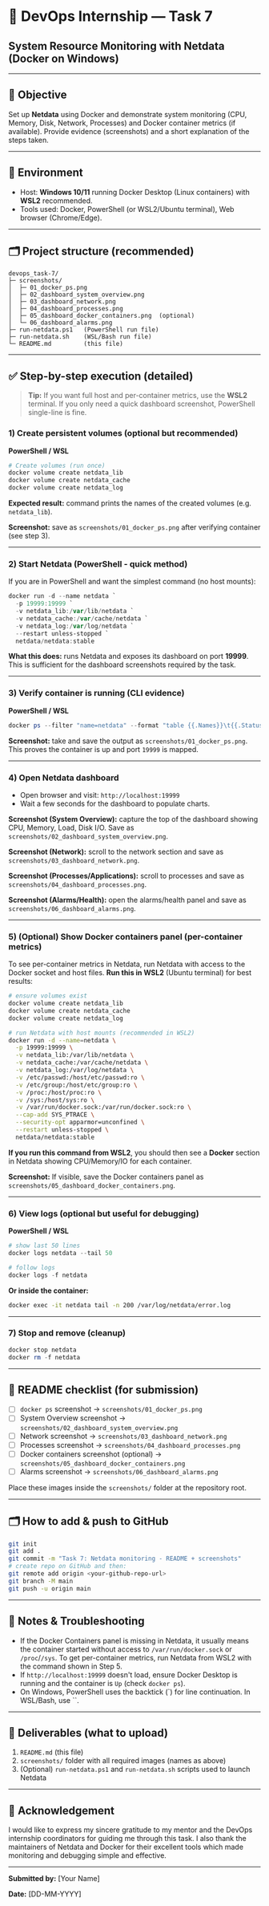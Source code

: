 # 🚀 DevOps Internship — Task 7

## System Resource Monitoring with Netdata (Docker on Windows)

---

## 📌 Objective

Set up **Netdata** using Docker and demonstrate system monitoring (CPU, Memory, Disk, Network, Processes) and Docker container metrics (if available). Provide evidence (screenshots) and a short explanation of the steps taken.

---

## 🔧 Environment

* Host: **Windows 10/11** running Docker Desktop (Linux containers) with **WSL2** recommended.
* Tools used: Docker, PowerShell (or WSL2/Ubuntu terminal), Web browser (Chrome/Edge).

---

## 🗂️ Project structure (recommended)

```
devops_task-7/
├─ screenshots/
│  ├─ 01_docker_ps.png
│  ├─ 02_dashboard_system_overview.png
│  ├─ 03_dashboard_network.png
│  ├─ 04_dashboard_processes.png
│  ├─ 05_dashboard_docker_containers.png  (optional)
│  └─ 06_dashboard_alarms.png
├─ run-netdata.ps1   (PowerShell run file)
├─ run-netdata.sh    (WSL/Bash run file)
└─ README.md         (this file)
```

---

## ✅ Step-by-step execution (detailed)

> **Tip:** If you want full host and per-container metrics, use the **WSL2** terminal. If you only need a quick dashboard screenshot, PowerShell single-line is fine.

### 1) Create persistent volumes (optional but recommended)

**PowerShell / WSL**

```powershell
# Create volumes (run once)
docker volume create netdata_lib
docker volume create netdata_cache
docker volume create netdata_log
```

**Expected result:** command prints the names of the created volumes (e.g. `netdata_lib`).

**Screenshot:** save as `screenshots/01_docker_ps.png` after verifying container (see step 3).

---

### 2) Start Netdata (PowerShell - quick method)

If you are in PowerShell and want the simplest command (no host mounts):

```powershell
docker run -d --name netdata `
  -p 19999:19999 `
  -v netdata_lib:/var/lib/netdata `
  -v netdata_cache:/var/cache/netdata `
  -v netdata_log:/var/log/netdata `
  --restart unless-stopped `
  netdata/netdata:stable
```

**What this does:** runs Netdata and exposes its dashboard on port **19999**. This is sufficient for the dashboard screenshots required by the task.

---

### 3) Verify container is running (CLI evidence)

**PowerShell / WSL**

```powershell
docker ps --filter "name=netdata" --format "table {{.Names}}\t{{.Status}}\t{{.Ports}}"
```

**Screenshot:** take and save the output as `screenshots/01_docker_ps.png`. This proves the container is up and port `19999` is mapped.

---

### 4) Open Netdata dashboard

* Open browser and visit: `http://localhost:19999`
* Wait a few seconds for the dashboard to populate charts.

**Screenshot (System Overview):** capture the top of the dashboard showing CPU, Memory, Load, Disk I/O. Save as `screenshots/02_dashboard_system_overview.png`.

**Screenshot (Network):** scroll to the network section and save as `screenshots/03_dashboard_network.png`.

**Screenshot (Processes/Applications):** scroll to processes and save as `screenshots/04_dashboard_processes.png`.

**Screenshot (Alarms/Health):** open the alarms/health panel and save as `screenshots/06_dashboard_alarms.png`.

---

### 5) (Optional) Show Docker containers panel (per-container metrics)

To see per-container metrics in Netdata, run Netdata with access to the Docker socket and host files. **Run this in WSL2** (Ubuntu terminal) for best results:

```bash
# ensure volumes exist
docker volume create netdata_lib
docker volume create netdata_cache
docker volume create netdata_log

# run Netdata with host mounts (recommended in WSL2)
docker run -d --name=netdata \
  -p 19999:19999 \
  -v netdata_lib:/var/lib/netdata \
  -v netdata_cache:/var/cache/netdata \
  -v netdata_log:/var/log/netdata \
  -v /etc/passwd:/host/etc/passwd:ro \
  -v /etc/group:/host/etc/group:ro \
  -v /proc:/host/proc:ro \
  -v /sys:/host/sys:ro \
  -v /var/run/docker.sock:/var/run/docker.sock:ro \
  --cap-add SYS_PTRACE \
  --security-opt apparmor=unconfined \
  --restart unless-stopped \
  netdata/netdata:stable
```

**If you run this command from WSL2**, you should then see a **Docker** section in Netdata showing CPU/Memory/IO for each container.

**Screenshot:** If visible, save the Docker containers panel as `screenshots/05_dashboard_docker_containers.png`.

---

### 6) View logs (optional but useful for debugging)

**PowerShell / WSL**

```powershell
# show last 50 lines
docker logs netdata --tail 50

# follow logs
docker logs -f netdata
```

**Or inside the container:**

```bash
docker exec -it netdata tail -n 200 /var/log/netdata/error.log
```

---

### 7) Stop and remove (cleanup)

```powershell
docker stop netdata
docker rm -f netdata
```

---

## 🧾 README checklist (for submission)

* [ ] `docker ps` screenshot → `screenshots/01_docker_ps.png`
* [ ] System Overview screenshot → `screenshots/02_dashboard_system_overview.png`
* [ ] Network screenshot → `screenshots/03_dashboard_network.png`
* [ ] Processes screenshot → `screenshots/04_dashboard_processes.png`
* [ ] Docker containers screenshot (optional) → `screenshots/05_dashboard_docker_containers.png`
* [ ] Alarms screenshot → `screenshots/06_dashboard_alarms.png`

Place these images inside the `screenshots/` folder at the repository root.

---

## 🗂️ How to add & push to GitHub

```bash
git init
git add .
git commit -m "Task 7: Netdata monitoring - README + screenshots"
# create repo on GitHub and then:
git remote add origin <your-github-repo-url>
git branch -M main
git push -u origin main
```

---

## 🔎 Notes & Troubleshooting

* If the Docker Containers panel is missing in Netdata, it usually means the container started without access to `/var/run/docker.sock` or `/proc`/`/sys`. To get per-container metrics, run Netdata from WSL2 with the command shown in Step 5.
* If `http://localhost:19999` doesn't load, ensure Docker Desktop is running and the container is `Up` (check `docker ps`).
* On Windows, PowerShell uses the backtick (`) for line continuation. In WSL/Bash, use ``.

---

## 📌 Deliverables (what to upload)

1. `README.md` (this file)
2. `screenshots/` folder with all required images (names as above)
3. (Optional) `run-netdata.ps1` and `run-netdata.sh` scripts used to launch Netdata

---

## 🙏 Acknowledgement

I would like to express my sincere gratitude to my mentor and the DevOps internship coordinators for guiding me through this task. I also thank the maintainers of Netdata and Docker for their excellent tools which made monitoring and debugging simple and effective.

---

**Submitted by:** [Your Name]

**Date:** [DD-MM-YYYY]
